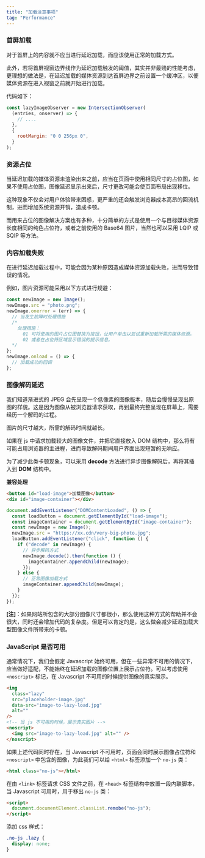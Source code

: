 ```yaml
---
title: "加载注意事项"
tag: "Performance"
---
```


### 首屏加载

对于首屏上的内容就不应当进行延迟加载，而应该使用正常的加载方式。

此外，若将首屏视窗边界线作为延迟加载触发的阈值，其实并非最贱的性能考虑，更理想的做法是，在延迟加载的媒体资源到达首屏边界之前设置一个缓冲区，以便媒体资源在进入视窗之前就开始进行加载。

代码如下：

```js
const lazyImageObserver = new IntersectionObserver(
  (entries, onserver) => {
    // ....
  },
  {
    rootMargin: "0 0 256px 0",
  }
);
```

### 资源占位

当延迟加载的媒体资源未渲染出来之前，应当在页面中使用相同尺寸的占位图，如果不使用占位图，图像延迟显示出来后，尺寸更改可能会使页面布局出现移位。

这种现象不仅会对用户体验带来困惑，更严重的还会触发浏览器成本高昂的回流机制，进而增加系统资源开销，造成卡顿。

而用来占位的图像解决方案也有多种，十分简单的方式是使用一个与目标媒体资源长度相同的纯色占位符，或者之前使用的 Base64 图片，当然也可以采用 LQIP 或 SQIP 等方法。

### 内容加载失败

在进行延迟加载过程中，可能会因为某种原因造成媒体资源加载失败，进而导致错误的情况。

例如，图片资源可能采用以下方式进行规避：

```js
const newImage = new Image();
newImage.src = "photo.png";
newImage.onerror = (err) => {
  // 当发生故障时处理措施
  /*
    处理措施：
      01 可将使用的图片占位图替换为按钮，让用户单击以尝试重新加载所需的媒体资源。
      02 或者在占位符区域显示错误的提示信息。
  */
};
newImage.onload = () => {
  // 加载成功的回调
};
```

### 图像解码延迟

我们知道渐进式的 JPEG 会先呈现一个低像素的图像版本，随后会慢慢呈现出原图的样貌。这是因为图像从被浏览器请求获取，再到最终完整呈现在屏幕上，需要经历一个解码的过程。

图片的尺寸越大，所需的解码时间就越长。

如果在 js 中请求加载较大的图像文件，并把它直接放入 DOM 结构中，那么将有可能占用浏览器的主进程，进而导致解码期间用户界面出现短暂的无响应。

为了减少此类卡顿现象，可以采用 **decode** 方法进行异步图像解码后，再将其插入到 **DOM** 结构中。

**兼容处理**

```html
<button id="load-image">加载图像</button>
<div id="image-container"></div>
```

```js
document.addEventListener("DOMContentLoaded", () => {
  const loadButton = document.getElementById("load-image");
  const imageContainer = document.getElementById("image-container");
  const newImage = new Image();
  newImage.src = "https://xx.cdn/very-big-photo.jpg";
  loadButton.addEventListener("click", function () {
    if ("decode" in newImage) {
      // 异步解码方式
      newImage.decode().then(function () {
        imageContainer.appendChild(newImage);
      });
    } else {
      // 正常图像加载方式
      imageContainer.appendChild(newImage);
    }
  });
});
```

**\[注\]**：如果网站所包含的大部分图像尺寸都很小，那么使用这种方式的帮助并不会很大，同时还会增加代码的复杂度。但是可以肯定的是，这么做会减少延迟加载大型图像文件所带来的卡顿。

### JavaScript 是否可用

通常情况下，我们会假定 Javascript 始终可用，但在一些异常不可用的情况下，应当做好适配，不能始终在延迟加载的图像位置上展示占位符。可以考虑使用 `<noscript>` 标记，在 Javascript 不可用的时候提供图像的真实展示。

```html
<img
  class="lazy"
  src="placeholder-image.jpg"
  data-src="image-to-lazy-load.jpg"
  alt=""
/>
<!-- 当 js 不可用的时候，展示真实图片 -->
<noscript>
  <img src="image-to-lazy-load.jpg" alt="" />
</noscript>
```

如果上述代码同时存在，当 Javascript 不可用时，页面会同时展示图像占位符和 `<noscript>` 中包含的图像，为此我们可以给 `<html>` 标签添加一个 `no-js` 类：

```html
<html class="no-js"></html>
```

在由 `<link>` 标签请求 CSS 文件之前，在 `<head>` 标签结构中放置一段内联脚本，当 Javascript 可用时，用于移出 `no-js` 类：

```html
<script>
  document.documentElement.classList.remobe("no-js");
</script>
```

添加 css 样式：

```css
.no-js .lazy {
  display: none;
}
```
